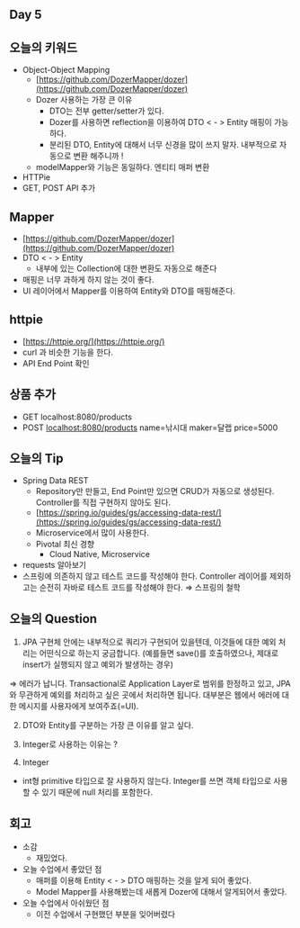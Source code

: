 ## Day 5

## 오늘의 키워드

- Object-Object Mapping
    - [https://github.com/DozerMapper/dozer](https://github.com/DozerMapper/dozer)
    - Dozer 사용하는 가장 큰 이유
        - DTO는 전부 getter/setter가 있다.
        - Dozer를 사용하면 reflection을 이용하여 DTO < - > Entity 매핑이 가능하다.
        - 분리된 DTO, Entity에 대해서 너무 신경을 많이 쓰지 말자. 내부적으로 자동으로 변환 해주니까 !
    - modelMapper와 기능은 동일하다. 엔티티 매퍼 변환
- HTTPie
- GET, POST API 추가

## Mapper

- [https://github.com/DozerMapper/dozer](https://github.com/DozerMapper/dozer)
- DTO < - > Entity
    - 내부에 있는 Collection에 대한 변환도 자동으로 해준다
- 매핑은 너무 과하게 하지 않는 것이 좋다.
- UI 레이어에서 Mapper를 이용하여 Entity와 DTO를 매핑해준다.

## httpie

- [https://httpie.org/](https://httpie.org/)
- curl 과 비슷한 기능을 한다.
- API End Point 확인

## 상품 추가

- GET localhost:8080/products
- POST [localhost:8080/products](http://localhost:8080/products) name=낚시대 maker=달랩 price=5000

## 오늘의 Tip

- Spring Data REST
    - Repository만 만들고, End Point만 있으면 CRUD가 자동으로 생성된다. Controller를 직접 구현하지 않아도 된다.
    - [https://spring.io/guides/gs/accessing-data-rest/](https://spring.io/guides/gs/accessing-data-rest/)
    - Microservice에서 많이 사용한다.
    - Pivotal 최신 경향
        - Cloud Native, Microservice
- requests 알아보기
- 스프링에 의존하지 않고 테스트 코드를 작성해야 한다. Controller 레이어를 제외하고는 순전히 자바로 테스트 코드를 작성해야 한다. ⇒ 스프링의 철학

## 오늘의 Question

1. JPA 구현체 안에는 내부적으로 쿼리가 구현되어 있을텐데, 이것들에 대한 예외 처리는 어떤식으로 하는지 궁금합니다. (예를들면 save()를 호출하였으나, 제대로 insert가 실행되지 않고 예외가 발생하는 경우)

⇒ 에러가 납니다. Transactional로 Application Layer로 범위를 한정하고 있고, JPA와 무관하게 예외를 처리하고 싶은 곳에서 처리하면 됩니다. 대부분은 웹에서 에러에 대한 메시지를 사용자에게 보여주죠(=UI).

2. DTO와 Entity를 구분하는 가장 큰 이유를 알고 싶다.

3. Integer로 사용하는 이유는 ? 

4. Integer

- int형 primitive 타입으로 잘 사용하지 않는다. Integer를 쓰면 객체 타입으로 사용할 수 있기 때문에 null 처리를 포함한다.

## 회고

- 소감
    - 재밌었다.
- 오늘 수업에서 좋았던 점
    - 매퍼를 이용해 Entity < - > DTO 매핑하는 것을 알게 되어 좋았다.
    - Model Mapper를 사용해봤는데 새롭게 Dozer에 대해서 알게되어서 좋았다.
- 오늘 수업에서 아쉬웠던 점
    - 이전 수업에서 구현했던 부분을 잊어버렸다
